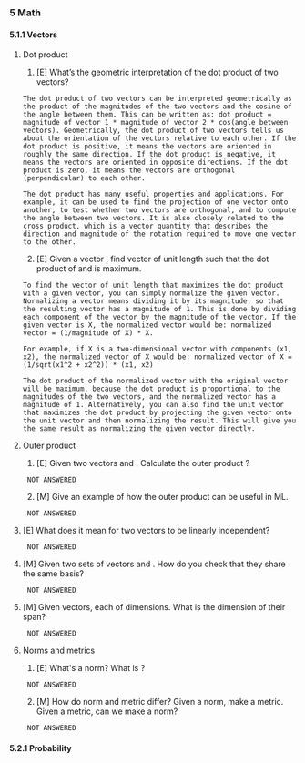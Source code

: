 ### 5 Math

#### 5.1.1 Vectors

1. Dot product
   1. [E] What’s the geometric interpretation of the dot product of two vectors?
   ```text
   The dot product of two vectors can be interpreted geometrically as the product of the magnitudes of the two vectors and the cosine of the angle between them. This can be written as: dot product = magnitude of vector 1 * magnitude of vector 2 * cos(angle between vectors). Geometrically, the dot product of two vectors tells us about the orientation of the vectors relative to each other. If the dot product is positive, it means the vectors are oriented in roughly the same direction. If the dot product is negative, it means the vectors are oriented in opposite directions. If the dot product is zero, it means the vectors are orthogonal (perpendicular) to each other. 
   
   The dot product has many useful properties and applications. For example, it can be used to find the projection of one vector onto another, to test whether two vectors are orthogonal, and to compute the angle between two vectors. It is also closely related to the cross product, which is a vector quantity that describes the direction and magnitude of the rotation required to move one vector to the other.
   ```
   2. [E] Given a vector , find vector of unit length such that the dot product of and is maximum.
   ```text
   To find the vector of unit length that maximizes the dot product with a given vector, you can simply normalize the given vector. Normalizing a vector means dividing it by its magnitude, so that the resulting vector has a magnitude of 1. This is done by dividing each component of the vector by the magnitude of the vector. If the given vector is X, the normalized vector would be: normalized vector = (1/magnitude of X) * X. 
   
   For example, if X is a two-dimensional vector with components (x1, x2), the normalized vector of X would be: normalized vector of X = (1/sqrt(x1^2 + x2^2)) * (x1, x2) 
   
   The dot product of the normalized vector with the original vector will be maximum, because the dot product is proportional to the magnitudes of the two vectors, and the normalized vector has a magnitude of 1. Alternatively, you can also find the unit vector that maximizes the dot product by projecting the given vector onto the unit vector and then normalizing the result. This will give you the same result as normalizing the given vector directly.
   ```
   
2. Outer product
   1. [E] Given two vectors and . Calculate the outer product ?
   ```text
    NOT ANSWERED
   ```
   2. [M] Give an example of how the outer product can be useful in ML.
   ```text
    NOT ANSWERED
   ```
   
3. [E] What does it mean for two vectors to be linearly independent?
   ```text
    NOT ANSWERED
   ```
4. [M] Given two sets of vectors and . How do you check that they share the same basis?
   ```text
    NOT ANSWERED
   ```
5. [M] Given vectors, each of dimensions. What is the dimension of their span?
   ```text
    NOT ANSWERED
   ```
6. Norms and metrics
   1. [E] What's a norm? What is ?
   ```text
    NOT ANSWERED
   ```
   2. [M] How do norm and metric differ? Given a norm, make a metric. Given a metric, can we make a norm?
   ```text
    NOT ANSWERED
   ```
   

#### 5.2.1 Probability